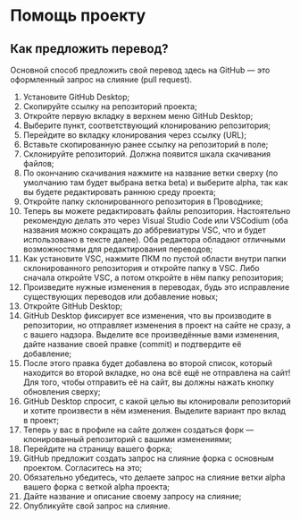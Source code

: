 # Помощь проекту

## Как предложить перевод?

Основной способ предложить свой перевод здесь на GitHub — это оформленный запрос на слияние (pull request).

1. Установите GitHub Desktop;
2. Скопируйте ссылку на репозиторий проекта;
3. Откройте первую вкладку в верхнем меню GitHub Desktop;
4. Выберите пункт, соответствующий клонированию репозитория;
5. Перейдите во вкладку клонирования через ссылку (URL);
6. Вставьте скопированную ранее ссылку на репозиторий в поле;
7. Склонируйте репозиторий. Должна появится шкала скачивания файлов;
8. По окончанию скачивания нажмите на название ветки сверху (по умолчанию там будет выбрана ветка beta) и выберите alpha, так как вы будете редактировать раннюю среду проекта;
9. Откройте папку склонированного репозитория в Проводнике;
10. Теперь вы можете редактировать файлы репозитория. Настоятельно рекомендую делать это через Visual Studio Code или VSCodium (оба названия можно сокращать до аббревиатуры VSC, что и будет использовано в тексте далее). Оба редактора обладают отличными возможностями для редактирования переводов;
11. Как установите VSC, нажмите ПКМ по пустой области внутри папки склонированного репозитория и откройте папку в VSC. Либо сначала откройте VSC, а потом откройте в нём папку репозитория;
12. Произведите нужные изменения в переводах, будь это исправление существующих переводов или добавление новых;
13. Откройте GitHub Desktop;
14. GitHub Desktop фиксирует все изменения, что вы производите в репозитории, но отправляет изменения в проект на сайте не сразу, а с вашего надзора. Выделите все произведённые вами изменения, дайте название своей правке (commit) и подтвердите её добавление;
15. После этого правка будет добавлена во второй список, который находится во второй вкладке, но она всё ещё не отправлена на сайт! Для того, чтобы отправить её на сайт, вы должны нажать кнопку обновления сверху;
16. GitHub Desktop спросит, с какой целью вы клонировали репозиторий и хотите произвести в нём изменения. Выделите вариант про вклад в проект;
17. Теперь у вас в профиле на сайте должен создаться форк — клонированный репозиторий с вашими изменениями;
18. Перейдите на страницу вашего форка;
19. GitHub предложит создать запрос на слияние форка с основным проектом. Согласитесь на это;
20. Обязательно убедитесь, что делаете запрос на слияние ветки alpha вашего форка с веткой alpha проекта;
21. Дайте название и описание своему запросу на слияние;
22. Опубликуйте свой запрос на слияние.